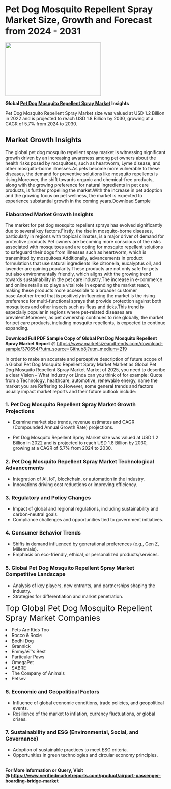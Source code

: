 <H1>Pet Dog Mosquito Repellent Spray Market Size, Growth and Forecast from 2024 - 2031</H1><img class="aligncenter size-medium wp-image-584254" src="https://thirdeyenews.in/wp-content/uploads/2024/09/Global-Market-Research-300x168.jpeg" alt="" width="300" height="168" /><p><strong>Global&nbsp;<a href="https://www.marketsizeandtrends.com/download-sample/370654/?utm_source=Github8j?utm_medium=219">Pet Dog Mosquito Repellent Spray Market</a> Insights</strong></p><p>Pet Dog Mosquito Repellent Spray Market size was valued at USD 1.2 Billion in 2022 and is projected to reach USD 1.8 Billion by 2030, growing at a CAGR of 5.7% from 2024 to 2030.</p><p><h2>Market Growth Insights</h2> The global pet dog mosquito repellent spray market is witnessing significant growth driven by an increasing awareness among pet owners about the health risks posed by mosquitoes, such as heartworm, Lyme disease, and other mosquito-borne illnesses.As pets become more vulnerable to these diseases, the demand for preventive solutions like mosquito repellents is rising.Moreover, the shift towards organic and chemical-free products, along with the growing preference for natural ingredients in pet care products, is further propelling the market.With the increase in pet adoption and the growing focus on pet wellness, the market is expected to experience substantial growth in the coming years.Download Sample <h3>Elaborated Market Growth Insights</h3> The market for pet dog mosquito repellent sprays has evolved significantly due to several key factors.Firstly, the rise in mosquito-borne diseases, particularly in regions with tropical climates, is a major driver of demand for protective products.Pet owners are becoming more conscious of the risks associated with mosquitoes and are opting for mosquito repellent solutions to safeguard their dogs from illnesses such as heartworm, which is transmitted by mosquitoes.Additionally, advancements in product formulations that use natural ingredients like citronella, eucalyptus oil, and lavender are gaining popularity.These products are not only safe for pets but also environmentally friendly, which aligns with the growing trend towards sustainability in the pet care industry.The increase in e-commerce and online retail also plays a vital role in expanding the market reach, making these products more accessible to a broader customer base.Another trend that is positively influencing the market is the rising preference for multi-functional sprays that provide protection against both mosquitoes and other insects such as fleas and ticks.This trend is especially popular in regions where pet-related diseases are prevalent.Moreover, as pet ownership continues to rise globally, the market for pet care products, including mosquito repellents, is expected to continue expanding.</p><p><span class=""><strong>Download Full PDF Sample Copy of Global Pet Dog Mosquito Repellent Spray Market Report</strong> @ <a href="https://www.marketsizeandtrends.com/download-sample/370654/?utm_source=Github8j?utm_medium=219" target="_blank">https://www.marketsizeandtrends.com/download-sample/370654/?utm_source=Github8j?utm_medium=219</a></span></p><p>In order to make an accurate and perceptive description of future scope of a Global&nbsp;Pet Dog Mosquito Repellent Spray Market Market as Global&nbsp;Pet Dog Mosquito Repellent Spray Market Market of 2025, you need to describe a clear Vision &ndash; What Industry or Linda can you think of for example: Quote from a Technology, healthcare, automotive, renewable energy, name the market you are Reffering to.However, some general trends and factors usually impact market reports and their future outlook include:</p><h3>1.&nbsp;<strong>Pet Dog Mosquito Repellent Spray Market Growth Projections</strong></h3><ul><li>Examine market size trends, revenue estimates and CAGR (Compounded Annual Growth Rate) projections.</li><li><p>Pet Dog Mosquito Repellent Spray Market size was valued at USD 1.2 Billion in 2022 and is projected to reach USD 1.8 Billion by 2030, growing at a CAGR of 5.7% from 2024 to 2030.</p></li></ul><h3>2.&nbsp;<strong>Pet Dog Mosquito Repellent Spray Market Technological Advancements</strong></h3><ul><li>Integration of AI, IoT, blockchain, or automation in the industry.</li><li>Innovations driving cost reductions or improving efficiency.</li></ul><h3>3.&nbsp;<strong>Regulatory and Policy Changes</strong></h3><ul><li>Impact of global and regional regulations, including sustainability and carbon-neutral goals.</li><li>Compliance challenges and opportunities tied to government initiatives.</li></ul><h3>4.&nbsp;<strong>Consumer Behavior Trends</strong></h3><ul><li>Shifts in demand influenced by generational preferences (e.g., Gen Z, Millennials).</li><li>Emphasis on eco-friendly, ethical, or personalized products/services.</li></ul><h3>5.&nbsp;<strong>Global Pet Dog Mosquito Repellent Spray Market Competitive Landscape</strong></h3><ul><li>Analysis of key players, new entrants, and partnerships shaping the industry.</li><li>Strategies for differentiation and market penetration.</li></ul><p data-pm-slice="1 1 []"><span style="color: inherit; font-family: inherit; font-size: 25px;">Top Global Pet Dog Mosquito Repellent Spray Market Companies</span></p><div class="" data-test-id=""><p><li>Pets Are Kids Too</li><li> Rocco & Roxie</li><li> Bodhi Dog</li><li> Grannick</li><li> Emmyâ€™s Best</li><li> Particular Paws</li><li> OmegaPet</li><li> SABRE</li><li> The Company of Animals</li><li> Petsvv</li></p></div><h3>6.&nbsp;<strong>Economic and Geopolitical Factors</strong></h3><ul><li>Influence of global economic conditions, trade policies, and geopolitical events.</li><li>Resilience of the market to inflation, currency fluctuations, or global crises.</li></ul><h3>7.&nbsp;<strong>Sustainability and ESG (Environmental, Social, and Governance)</strong></h3><ul><li>Adoption of sustainable practices to meet ESG criteria.</li><li>Opportunities in green technologies and circular economy principles.</li></ul><h2><strong style="font-size: 14px;">For More Information or Query, Visit @&nbsp;</strong><a style="background-color: #ffffff; font-size: 14px;" href="https://www.marketsizeandtrends.com/report/pet-dog-mosquito-repellent-spray-market/" target="_blank">https://www.verifiedmarketreports.com/product/airport-passenger-boarding-bridge-market</a></h2>